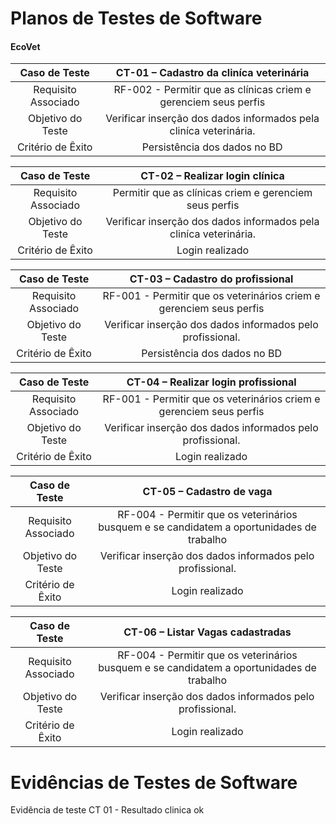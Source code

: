 # Planos de Testes de Software

#### EcoVet

| **Caso de Teste** 	| **CT-01 – Cadastro da cliníca veterinária** 	|
|:---:	|:---:	|
|	Requisito Associado 	| RF-002 - Permitir que as clínicas criem e gerenciem seus perfis	 |
| Objetivo do Teste 	| Verificar inserção dos dados informados pela cliníca veterinária. |
|Critério de Êxito | Persistência dos dados no BD  |


| **Caso de Teste** 	| **CT-02 – Realizar login  clínica** 	   |
|:---:	|:---:	|
|	Requisito Associado 	| Permitir que as clínicas criem e gerenciem seus perfis	 |
| Objetivo do Teste 	| Verificar inserção dos dados informados pela cliníca veterinária. |
|Critério de Êxito | Login realizado  |


| **Caso de Teste** 	| **CT-03 – Cadastro do profissional** 	|
|:---:	|:---: |
|	Requisito Associado 	| RF-001 - Permitir que os veterinários criem e gerenciem seus perfis |
| Objetivo do Teste 	| Verificar inserção dos dados informados pelo profissional.    |
|Critério de Êxito | Persistência dos dados no BD  |


| **Caso de Teste** 	| **CT-04 – Realizar login  profissional** 	|
|:---:	|:---:	|
|	Requisito Associado 	| RF-001 - Permitir que os veterinários criem e gerenciem seus perfis |
| Objetivo do Teste 	| Verificar inserção dos dados informados pelo profissional. |
|Critério de Êxito | Login realizado  |


| **Caso de Teste** 	| **CT-05 – Cadastro de vaga** 	|
|:---:	|:---:	|
|	Requisito Associado 	|RF-004 - Permitir que os veterinários busquem e se candidatem a oportunidades de trabalho |
| Objetivo do Teste 	| Verificar inserção dos dados informados pelo profissional. |
|Critério de Êxito | Login realizado  |


| **Caso de Teste** 	| **CT-06 – Listar Vagas cadastradas** 	|
|:---:	|:---:	|
|	Requisito Associado 	| RF-004 - Permitir que os veterinários busquem e se candidatem a oportunidades de trabalho |
| Objetivo do Teste 	| Verificar inserção dos dados informados pelo profissional. |
|Critério de Êxito | Login realizado  |
 
# Evidências de Testes de Software
Evidência de teste CT 01  - Resultado clinica ok




